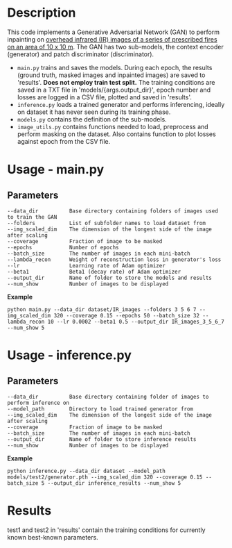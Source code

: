 # Description
This code implements a Generative Adversarial Network (GAN) to perform inpainting on [overhead infrared (IR) images of a series of prescribed fires on an area of 10 x 10 m](https://www.fs.usda.gov/rds/archive/catalog/RDS-2022-0076). The GAN has two sub-models, the context encoder (generator) and patch discriminator (discriminator).

- `main.py` trains and saves the models. During each epoch, the results (ground truth, masked images and inpainted images) are saved to 'results'. **Does not employ train test split.** The training conditions are saved in a TXT file in 'models/{args.output_dir}', epoch number and losses are logged in a CSV file, plotted and saved in 'results'.
- `inference.py` loads a trained generator and performs inferencing, ideally on dataset it has never seen during its training phase.
- `models.py` contains the definition of the sub-models.
- `image_utils.py` contains functions needed to load, preprocess and perform masking on the dataset. Also contains function to plot losses against epoch from the CSV file.

# Usage - main.py
## Parameters
```
--data_dir          Base directory containing folders of images used to train the GAN
--folders           List of subfolder names to load dataset from
--img_scaled_dim    The dimension of the longest side of the image after scaling
--coverage          Fraction of image to be masked
--epochs            Number of epochs
--batch_size        The number of images in each mini-batch
--lambda_recon      Weight of reconstruction loss in generator's loss
--lr                Learning rate of Adam optimizer
--beta1             Beta1 (decay rate) of Adam optimizer
--output_dir        Name of folder to store the models and results
--num_show          Number of images to be displayed
```

**Example**
```
python main.py --data_dir dataset/IR_images --folders 3 5 6 7 --img_scaled_dim 320 --coverage 0.15 --epochs 50 --batch_size 32 --lambda_recon 10 --lr 0.0002 --beta1 0.5 --output_dir IR_images_3_5_6_7 --num_show 5
```

# Usage - inference.py
## Parameters
```
--data_dir          Base directory containing folder of images to perform inference on
--model_path        Directory to load trained generator from
--img_scaled_dim    The dimension of the longest side of the image after scaling
--coverage          Fraction of image to be masked
--batch_size        The number of images in each mini-batch
--output_dir        Name of folder to store inference results
--num_show          Number of images to be displayed
```

**Example**
```
python inference.py --data_dir dataset --model_path models/test2/generator.pth --img_scaled_dim 320 --coverage 0.15 --batch_size 5 --output_dir inference_results --num_show 5
```

# Results
test1 and test2 in 'results' contain the training conditions for currently known best-known parameters.